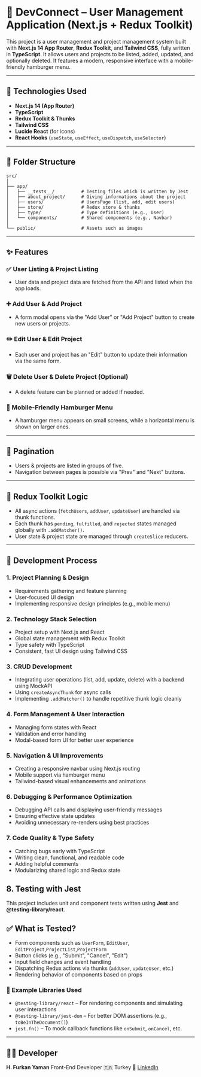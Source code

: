 # 📘 DevConnect – User Management Application (Next.js + Redux Toolkit)

This project is a user management and project management system built with **Next.js 14 App Router**, **Redux Toolkit**, and **Tailwind CSS**, fully written in **TypeScript**. It allows users and projects to be listed, added, updated, and optionally deleted. It features a modern, responsive interface with a mobile-friendly hamburger menu.

---

## 🚀 Technologies Used

- **Next.js 14 (App Router)**
- **TypeScript**
- **Redux Toolkit & Thunks**
- **Tailwind CSS**
- **Lucide React** (for icons)
- **React Hooks** (`useState`, `useEffect`, `useDispatch`, `useSelector`)

---

## 📂 Folder Structure

```
src/
│
├── app/
│   ├── __tests__/          # Testing files which is written by Jest
│   ├── about_project/      # Giving informations about the project
│   ├── users/              # UsersPage (list, add, edit users)
│   ├── store/              # Redux store & thunks
│   ├── type/               # Type definitions (e.g., User)
│   └── components/         # Shared components (e.g., Navbar)
│
└── public/                 # Assets such as images
```

---

## ✨ Features

### ✅ User Listing & Project Listing

- User data and project data are fetched from the API and listed when the app loads.

### ➕ Add User & Add Project

- A form modal opens via the "Add User" or "Add Project" button to create new users or projects.

### ✏️ Edit User & Edit Project

- Each user and project has an "Edit" button to update their information via the same form.

### 🗑️ Delete User & Delete Project (Optional)

- A delete feature can be planned or added if needed.

### 📱 Mobile-Friendly Hamburger Menu

- A hamburger menu appears on small screens, while a horizontal menu is shown on larger ones.

---

## 🔢 Pagination

- Users & projects are listed in groups of five.
- Navigation between pages is possible via "Prev" and "Next" buttons.

---

## 🧠 Redux Toolkit Logic

- All async actions (`fetchUsers`, `addUser`, `updateUser`) are handled via thunk functions.
- Each thunk has `pending`, `fulfilled`, and `rejected` states managed globally with `.addMatcher()`.
- User state & project state are managed through `createSlice` reducers.

---

## 🧪 Development Process

### 1. Project Planning & Design

- Requirements gathering and feature planning
- User-focused UI design
- Implementing responsive design principles (e.g., mobile menu)

### 2. Technology Stack Selection

- Project setup with Next.js and React
- Global state management with Redux Toolkit
- Type safety with TypeScript
- Consistent, fast UI design using Tailwind CSS

### 3. CRUD Development

- Integrating user operations (list, add, update, delete) with a backend using MockAPI
- Using `createAsyncThunk` for async calls
- Implementing `.addMatcher()` to handle repetitive thunk logic cleanly

### 4. Form Management & User Interaction

- Managing form states with React
- Validation and error handling
- Modal-based form UI for better user experience

### 5. Navigation & UI Improvements

- Creating a responsive navbar using Next.js routing
- Mobile support via hamburger menu
- Tailwind-based visual enhancements and animations

### 6. Debugging & Performance Optimization

- Debugging API calls and displaying user-friendly messages
- Ensuring effective state updates
- Avoiding unnecessary re-renders using best practices

### 7. Code Quality & Type Safety

- Catching bugs early with TypeScript
- Writing clean, functional, and readable code
- Adding helpful comments
- Modularizing shared logic and Redux state

## 8. Testing with Jest

This project includes unit and component tests written using **Jest** and **@testing-library/react**.

## ✅ What is Tested?

- Form components such as `UserForm`, `EditUser`, `EditProject`,`ProjectList`,`ProjectForm`
- Button clicks (e.g., "Submit", "Cancel", "Edit")
- Input field changes and event handling
- Dispatching Redux actions via thunks (`addUser`, `updateUser`, etc.)
- Rendering behavior of components based on props

### 🧩 Example Libraries Used

- `@testing-library/react` – For rendering components and simulating user interactions
- `@testing-library/jest-dom` – For better DOM assertions (e.g., `toBeInTheDocument()`)
- `jest.fn()` – To mock callback functions like `onSubmit`, `onCancel`, etc.

---

## 👨‍💻 Developer

**H. Furkan Yaman**
Front-End Developer
🇹🇷 Turkey
💼 [LinkedIn](https://www.linkedin.com/in/h%C3%BCseyin-furkan-yaman-3775a22b7)
